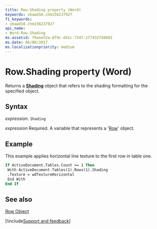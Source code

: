 ```yaml
---
title: Row.Shading property (Word)
keywords: vbawd10.chm156237927
f1_keywords:
- vbawd10.chm156237927
api_name:
- Word.Row.Shading
ms.assetid: 79aee52a-8f9c-d41c-7247-2f7432f49683
ms.date: 06/08/2017
ms.localizationpriority: medium
---
```



# Row.Shading property (Word)

Returns a **[Shading](Word.Shading.md)** object that refers to the shading formatting for the specified object.


## Syntax

_expression_. `Shading`

_expression_ Required. A variable that represents a '[Row](Word.Row.md)' object.


## Example

This example applies horizontal line texture to the first row in table one.


```vb
If ActiveDocument.Tables.Count >= 1 Then 
 With ActiveDocument.Tables(1).Rows(1).Shading 
 .Texture = wdTextureHorizontal 
 End With 
End If
```


## See also


[Row Object](Word.Row.md)

[!include[Support and feedback](~/includes/feedback-boilerplate.md)]